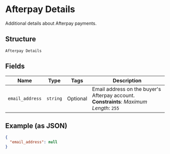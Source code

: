 
# Afterpay Details

Additional details about Afterpay payments.

## Structure

`Afterpay Details`

## Fields

| Name | Type | Tags | Description |
|  --- | --- | --- | --- |
| `email_address` | `string` | Optional | Email address on the buyer's Afterpay account.<br>**Constraints**: *Maximum Length*: `255` |

## Example (as JSON)

```json
{
  "email_address": null
}
```

